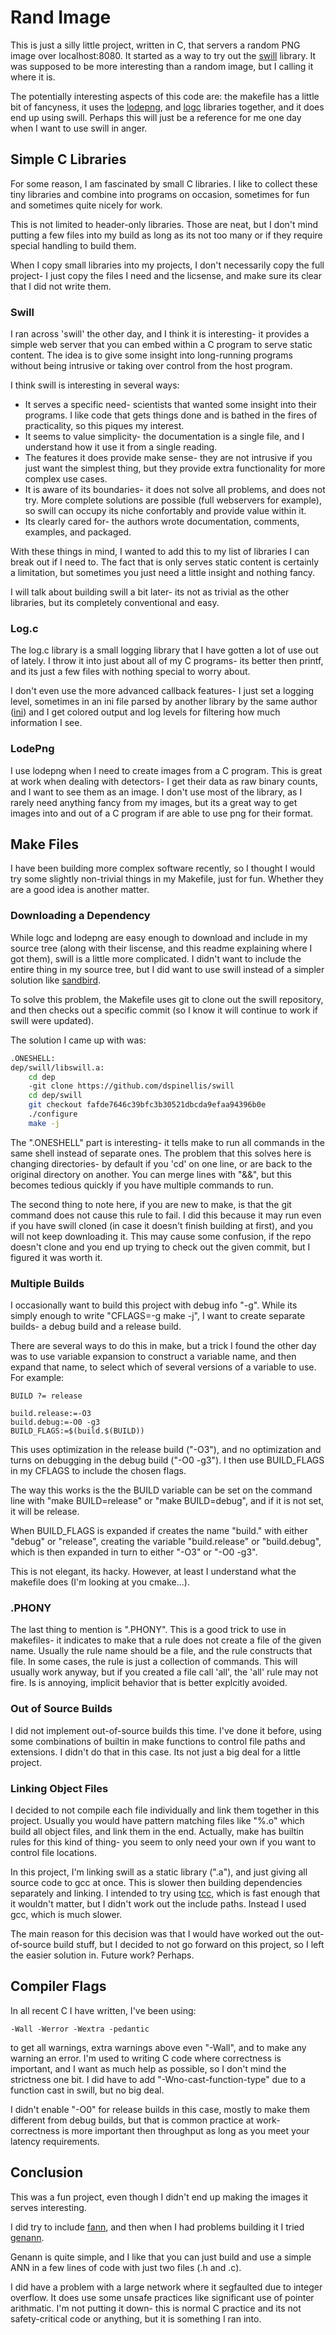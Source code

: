 # Rand Image
This is just a silly little project, written in C, that servers a random PNG
image over localhost:8080. It started as a way to try out the
[swill](https://github.com/dspinellis/swill) library. It was supposed to be
more interesting than a random image, but I calling it where it is.


The potentially interesting aspects of this code are: the makefile has a little
bit of fancyness, it uses the [lodepng](https://github.com/lvandeve/lodepng),
and [logc](https://github.com/rxi/log.c) libraries together, and it does end up
using swill. Perhaps this will just be a reference for me one day when I want
to use swill in anger.


## Simple C Libraries
For some reason, I am fascinated by small C libraries. I like to collect these
tiny libraries and combine into programs on occasion, sometimes for fun and
sometimes quite nicely for work.


This is not limited to header-only libraries. Those are neat, but I don't mind
putting a few files into my build as long as its not too many or if they
require special handling to build them.


When I copy small libraries into my projects, I don't necessarily copy the full
project- I just copy the files I need and the licsense, and make sure its clear
that I did not write them.



### Swill
I ran across 'swill' the other day, and I think it is interesting- it provides
a simple web server that you can embed within a C program to serve static
content. The idea is to give some insight into long-running programs without
being intrusive or taking over control from the host program.


I think swill is interesting in several ways: 

  * It serves a specific need- scientists that wanted some insight into their programs. I
  like code that gets things done and is bathed in the fires of practicality, so this
  piques my interest.
  * It seems to value simplicity- the documentation is a single file, and I understand how it
  use it from a single reading.
  * The features it does provide make sense- they are not intrusive if you just want the
  simplest thing, but they provide extra functionality for more complex use cases.
  * It is aware of its boundaries- it does not solve all problems, and does not try.
  More complete solutions are possible (full webservers for example), so swill can
  occupy its niche confortably and provide value within it.
  * Its clearly cared for- the authors wrote documentation, comments, examples, and packaged.
  

With these things in mind, I wanted to add this to my list of libraries I can
break out if I need to. The fact that is only serves static content is
certainly a limitation, but sometimes you just need a little insight and
nothing fancy.

I will talk about building swill a bit later- its not as trivial as the other
libraries, but its completely conventional and easy.

### Log.c
The log.c library is a small logging library that I have gotten a lot of use
out of lately.  I throw it into just about all of my C programs- its better
then printf, and its just a few files with nothing special to worry about.


I don't even use the more advanced callback features- I just set a logging
level, sometimes in an ini file parsed by another library by the same author
([ini](https://github.com/rxi/ini)) and I get colored output and log levels for
filtering how much information I see.

### LodePng
I use lodepng when I need to create images from a C program. This is great at
work when dealing with detectors- I get their data as raw binary counts, and I
want to see them as an image.  I don't use most of the library, as I rarely
need anything fancy from my images, but its a great way to get images into and
out of a C program if are able to use png for their format.


## Make Files
I have been building more complex software recently, so I thought I would try
some slightly non-trivial things in my Makefile, just for fun. Whether they are
a good idea is another matter.


### Downloading a Dependency
While logc and lodepng are easy enough to download and include in my source
tree (along with their liscense, and this readme explaining where I got them),
swill is a little more complicated. I didn't want to include the entire thing
in my source tree, but I did want to use swill instead of a simpler solution
like [sandbird](https://github.com/rxi/sandbird).


To solve this problem, the Makefile uses git to clone out the swill repository,
and then checks out a specific commit (so I know it will continue to work if
swill were updated).


The solution I came up with was:
```bash
.ONESHELL:
dep/swill/libswill.a:
	cd dep 
	-git clone https://github.com/dspinellis/swill
	cd dep/swill
	git checkout fafde7646c39bfc3b30521dbcda9efaa94396b0e
	./configure
	make -j
```
The ".ONESHELL" part is interesting- it tells make to run all commands in the
same shell instead of separate ones. The problem that this solves here is
changing directories- by default if you 'cd' on one line, or are back to the
original directory on another. You can merge lines with "&&", but this becomes
tedious quickly if you have multiple commands to run.


The second thing to note here, if you are new to make, is that the git command
does not cause this rule to fail. I did this because it may run even if you
have swill cloned (in case it doesn't finish building at first), and you will
not keep downloading it. This may cause some confusion, if the repo doesn't
clone and you end up trying to check out the given commit, but I figured it was
worth it.


### Multiple Builds
I occasionally want to build this project with debug info "-g". While its simply enough to 
write "CFLAGS=-g make -j", I want to create separate builds- a debug build and a release build.


There are several ways to do this in make, but a trick I found the other day
was to use variable expansion to construct a variable name, and then expand
that name, to select which of several versions of a variable to use. For
example:
```
BUILD ?= release

build.release:=-O3
build.debug:=-O0 -g3
BUILD_FLAGS:=$(build.$(BUILD))
```
This uses optimization in the release build ("-O3"), and no optimization and
turns on debugging in the debug build ("-O0 -g3"). I then use BUILD\_FLAGS in
my CFLAGS to include the chosen flags.

The way this works is the the BUILD variable can be set on the command line
with "make BUILD=release" or "make BUILD=debug", and if it is not set, it will
be release.

When BUILD\_FLAGS is expanded if creates the name "build." with either "debug"
or "release", creating the variable "build.release" or "build.debug", which is
then expanded in turn to either "-O3" or "-O0 -g3".


This is not elegant, its hacky. However, at least I understand what the
makefile does (I'm looking at you cmake...).


### .PHONY
The last thing to mention is ".PHONY". This is a good trick to use in
makefiles- it indicates to make that a rule does not create a file of the given
name. Usually the rule name should be a file, and the rule constructs that
file. In some cases, the rule is just a collection of commands. This will
usually work anyway, but if you created a file call 'all', the 'all' rule may
not fire. Is is annoying, implicit behavior that is better explcitly avoided.


### Out of Source Builds
I did not implement out-of-source builds this time. I've done it before, using
some combinations of builtin in make functions to control file paths and
extensions. I didn't do that in this case.  Its not just a big deal for a
little project.


### Linking Object Files
I decided to not compile each file individually and link them together in this
project. Usually you would have pattern matching files like "%.o" which build all
object files, and link them in the end. Actually, make has builtin rules for
this kind of thing- you seem to only need your own if you want to control
file locations.


In this project, I'm linking swill as a static library (".a"), and just giving
all source code to gcc at once. This is slower then building dependencies
separately and linking. I intended to try using
[tcc](https://github.com/TinyCC/tinycc), which is fast enough that it wouldn't
matter, but I didn't work out the include paths. Instead I used gcc, which is
much slower.


The main reason for this decision was that I would have worked out the
out-of-source build stuff, but I decided to not go forward on this project, so
I left the easier solution in. Future work? Perhaps.

## Compiler Flags
In all recent C I have written, I've been using:
```
-Wall -Werror -Wextra -pedantic
```
to get all warnings, extra warnings above even "-Wall", and to make any warning an error.
I'm used to writing C code where correctness is important, and I want as much
help as possible, so I don't mind the strictness one bit. I did have to add 
"-Wno-cast-function-type" due to a function cast in swill, but no big deal.


I didn't enable "-O0" for release builds in this case, mostly to make them
different from debug builds, but that is common practice at work- correctness
is more important then throughput as long as you meet your latency requirements.


## Conclusion
This was a fun project, even though I didn't end up making the images it serves
interesting. 


I did try to include [fann](https://github.com/libfann/fann), and
then when I had problems building it I tried [genann](https://github.com/codeplea/genann).


Genann is quite simple, and I like that you can just build and use a simple ANN
in a few lines of code with just two files (.h and .c).


I did have a problem with a large network where it segfaulted due to integer
overflow. It does use some unsafe practices like significant
use of pointer arithmatic. I'm not putting it down- this is normal C practice
and its not safety-critical code or anything, but it is something I ran into.

